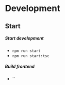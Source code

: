 # Development

## Start
##### Start development
- `npm run start`
- `npm run start:tsc`

##### Build frontend
- ``
